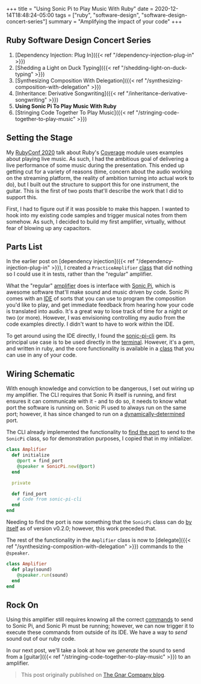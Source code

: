 +++
title = "Using Sonic Pi to Play Music With Ruby"
date = 2020-12-14T18:48:24-05:00
tags = ["ruby", "software-design", "software-design-concert-series"]
summary = "Amplifying the impact of your code"
+++

## Ruby Software Design Concert Series

1. [Dependency Injection: Plug In]({{< ref "/dependency-injection-plug-in" >}})
2. [Shedding a Light on Duck Typing]({{< ref "/shedding-light-on-duck-typing" >}})
3. [Synthesizing Composition With Delegation]({{< ref "/synthesizing-composition-with-delegation" >}})
4. [Inheritance: Derivative Songwriting]({{< ref "/inheritance-derivative-songwriting" >}})
5. __Using Sonic Pi To Play Music With Ruby__
6. [Stringing Code Together To Play Music]({{< ref "/stringing-code-together-to-play-music" >}})

## Setting the Stage

My [RubyConf 2020](https://rubyconf.org/program/sessions#session-1044)
talk about Ruby's [Coverage](https://docs.ruby-lang.org/en/master/Coverage.html) module
uses examples about playing live music. As such, I had the ambitious goal of
delivering a live performance of some music during the presentation. This ended
up getting cut for a variety of reasons (time, concern about the audio working
on the streaming platform, the reality of ambition turning into actual work to
do), but I built out the structure to support this for one instrument, the
guitar. This is the first of two posts that'll describe the work that I did to
support this.

First, I had to figure out if it was possible to make this happen. I wanted to
hook into my existing code samples and trigger musical notes from them somehow.
As such, I decided to build my first amplifier, virtually, without fear of
blowing up any capacitors.

## Parts List

In the earlier post on [dependency injection]({{< ref "/dependency-injection-plug-in" >}}),
I created a `PracticeAmplifier` [class](https://github.com/kevin-j-m/ruby_cover_band/blob/09e7b72b38dac09d4968afe1468eda53caaf294c/lib/ruby_cover_band/practice_amplifier.rb)
that did nothing so I could use it in tests, rather than the "regular" amplifier.

What the "regular" [amplifier](https://github.com/kevin-j-m/ruby_cover_band/blob/09e7b72b38dac09d4968afe1468eda53caaf294c/lib/ruby_cover_band/amplifier.rb)
does is interface with [Sonic Pi](https://sonic-pi.net/), which is awesome
software that'll make sound and music driven by code. Sonic Pi comes with
an [IDE](https://sonic-pi.net/tutorial.html#section-1-2) of sorts that you can
use to program the composition you'd like to play, and get immediate feedback
from hearing how your code is translated into audio. It's a great way to lose
track of time for a night or two (or more). However, I was envisioning
controlling my audio from the code examples directly. I didn't want to have to
work within the IDE.

To get around using the IDE directly, I found the [sonic-pi-cli](https://github.com/Widdershin/sonic-pi-cli)
gem. Its principal use case is to be used directly in the
[terminal](https://github.com/Widdershin/sonic-pi-cli/blob/c4280f98edcec4de99801d013ec946cc47787932/bin/sonic_pi).
However, it's a gem, and written in ruby, and the core functionality is
available in a [class](https://github.com/Widdershin/sonic-pi-cli/blob/c4280f98edcec4de99801d013ec946cc47787932/lib/sonic_pi.rb)
that you can use in any of your code.

## Wiring Schematic

With enough knowledge and conviction to be dangerous, I set out wiring up my
amplifier. The CLI requires that Sonic Pi itself is running, and first ensures
it can communicate with it - and to do so, it needs to know what port the
software is running on. Sonic Pi used to always run on the same port; however,
it has since changed to run on a [dynamically-determined](https://github.com/sonic-pi-net/sonic-pi/commit/d245d93c5b797ad76fa333f829c32d67480af96c) port.

The CLI already implemented the functionality to [find the port](https://github.com/Widdershin/sonic-pi-cli/blob/20a18f91b4aa24de9f4b187aa20c69334ddf0329/bin/sonic_pi#L13-L33)
to send to the `SonicPi` class, so for demonstration purposes, I copied that in
my initializer.

```ruby
class Amplifier
  def initialize
    @port = find_port
    @speaker = SonicPi.new(@port)
  end

  private

  def find_port
    # Code from sonic-pi-cli
  end
end
```

Needing to find the port is now something that the `SonicPi` class can do [by itself](https://github.com/Widdershin/sonic-pi-cli/pull/23)
as of version v0.2.0; however, this work preceded that.

The rest of the functionality in the `Amplifier` class is now to [delegate]({{< ref "/synthesizing-composition-with-delegation" >}}) commands to the `@speaker`.

```ruby
class Amplifier
  def play(sound)
    @speaker.run(sound)
  end
end
```

## Rock On

Using this amplifier still requires knowing all the correct
[commands](https://sonic-pi.net/tutorial.html#section-2-1) to send to Sonic Pi,
and Sonic Pi must be running; however, we can now trigger it to execute these
commands from outside of its IDE. We have a way to *send* sound
out of our ruby code.

In our next post, we'll take a look at how we *generate* the sound to send from
a [guitar]({{< ref "/stringing-code-together-to-play-music" >}}) to an amplifier.

> This post originally published on [The Gnar Company blog](https://blog.thegnar.co/using-sonic-pi-to-play-music-with-ruby).
